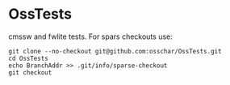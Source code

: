 OssTests
========

cmssw and fwlite tests. For spars checkouts use:
```
git clone --no-checkout git@github.com:osschar/OssTests.git
cd OssTests
echo BranchAddr >> .git/info/sparse-checkout
git checkout
```
